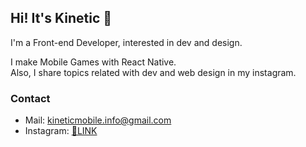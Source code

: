 ## Hi! It's Kinetic 👋

I'm a Front-end Developer, interested in dev and design.

I make Mobile Games with React Native.<br />
Also, I share topics related with dev and web design in my instagram.

### Contact
- Mail: kineticmobile.info@gmail.com <br />
- Instagram: [🔗LINK](https://www.instagram.com/kineticmobile.io/)
